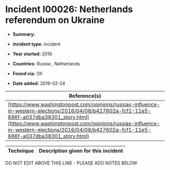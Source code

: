 # Incident I00026: Netherlands referendum on Ukraine

* **Summary:** 

* **incident type**: incident

* **Year started:** 2016

* **Countries:** Russia , Netherlands

* **Found via:** OII

* **Date added:** 2019-02-24


| Reference(s) |
| --------- |
| [https://www.washingtonpost.com/opinions/russias-influence-in-western-elections/2016/04/08/b427602a-fcf1-11e5-886f-a037dba38301_story.html](https://www.washingtonpost.com/opinions/russias-influence-in-western-elections/2016/04/08/b427602a-fcf1-11e5-886f-a037dba38301_story.html) |

 

| Technique | Description given for this incident |
| --------- | ------------------------- |


DO NOT EDIT ABOVE THIS LINE - PLEASE ADD NOTES BELOW